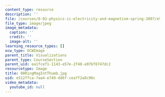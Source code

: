 ```yaml
---
content_type: resource
description: ''
file: /courses/8-02-physics-ii-electricity-and-magnetism-spring-2007/e512ffca7aa4e749dd6fcea7f2a8c96c_08RingMagIntThumb.jpg
file_type: image/jpeg
image_metadata:
  caption: ''
  credit: ''
  image-alt: ''
learning_resource_types: []
ocw_type: OCWImage
parent_title: Visualizations
parent_type: CourseSection
parent_uid: ea1fcef1-1143-e57e-2f48-a97bf8747dc2
resourcetype: Image
title: 08RingMagIntThumb.jpg
uid: e512ffca-7aa4-e749-dd6f-cea7f2a8c96c
video_metadata:
  youtube_id: null
---
```

